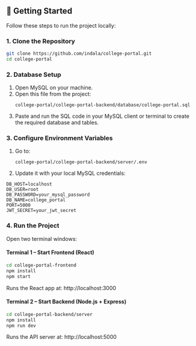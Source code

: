 ## 🚀 Getting Started

Follow these steps to run the project locally:

### 1. Clone the Repository

```bash
git clone https://github.com/indala/college-portal.git
cd college-portal
```

### 2. Database Setup

1. Open MySQL on your machine.
2. Open this file from the project:
   ```
   college-portal/college-portal-backend/database/college-portal.sql
   ```
3. Paste and run the SQL code in your MySQL client or terminal to create the required database and tables.

### 3. Configure Environment Variables

1. Go to:
   ```
   college-portal/college-portal-backend/server/.env
   ```
2. Update it with your local MySQL credentials:

```env
DB_HOST=localhost
DB_USER=root
DB_PASSWORD=your_mysql_password
DB_NAME=college_portal
PORT=5000
JWT_SECRET=your_jwt_secret
```

### 4. Run the Project

Open two terminal windows:

#### Terminal 1 – Start Frontend (React)

```bash
cd college-portal-frontend
npm install
npm start
```

Runs the React app at: http://localhost:3000

#### Terminal 2 – Start Backend (Node.js + Express)

```bash
cd college-portal-backend/server
npm install
npm run dev
```

Runs the API server at: http://localhost:5000
